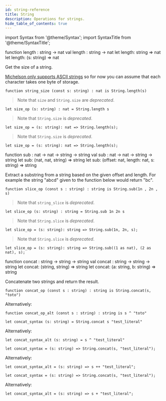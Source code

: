 ```yaml
---
id: string-reference
title: String
description: Operations for strings.
hide_table_of_contents: true
---
```


import Syntax from '@theme/Syntax';
import SyntaxTitle from '@theme/SyntaxTitle';

<SyntaxTitle syntax="pascaligo">
function length : string -> nat
</SyntaxTitle>
<SyntaxTitle syntax="cameligo">
val length : string -> nat
</SyntaxTitle>
<SyntaxTitle syntax="reasonligo">
let length: string => nat
</SyntaxTitle>
<SyntaxTitle syntax="jsligo">
let length: (s: string) => nat
</SyntaxTitle>

Get the size of a string. 

[Michelson only supports ASCII strings](http://tezos.gitlab.io/whitedoc/michelson.html#constants) 
so for now you can assume that each character takes one byte of storage.

<Syntax syntax="pascaligo">

```pascaligo
function string_size (const s: string) : nat is String.length(s)
```

> Note that `size` and `String.size` are *deprecated*. 

</Syntax>
<Syntax syntax="cameligo">

```cameligo
let size_op (s: string) : nat = String.length s
```

> Note that `String.size` is *deprecated*.

</Syntax>
<Syntax syntax="reasonligo">

```reasonligo
let size_op = (s: string): nat => String.length(s);
```

> Note that `String.size` is *deprecated*.

</Syntax>
<Syntax syntax="jsligo">

```jsligo
let size_op = (s: string): nat => String.length(s);
```

</Syntax>

<SyntaxTitle syntax="pascaligo">
function sub : nat -> nat -> string -> string
</SyntaxTitle>
<SyntaxTitle syntax="cameligo">
val sub : nat -> nat -> string -> string
</SyntaxTitle>
<SyntaxTitle syntax="reasonligo">
let sub: (nat, nat, string) => string
</SyntaxTitle>
<SyntaxTitle syntax="jsligo">
let sub: (offset: nat, length: nat, s: string) => string
</SyntaxTitle>

Extract a substring from a string based on the given offset and length. For 
example the string "abcd" given to the function below would return "bc".


<Syntax syntax="pascaligo">

```pascaligo
function slice_op (const s : string) : string is String.sub(1n , 2n , s)
```

> Note that `string_slice` is *deprecated*.

</Syntax>
<Syntax syntax="cameligo">

```cameligo
let slice_op (s: string) : string = String.sub 1n 2n s
```

> Note that `String.slice` is *deprecated*.

</Syntax>
<Syntax syntax="reasonligo">

```reasonligo
let slice_op = (s: string): string => String.sub(1n, 2n, s);
```

> Note that `String.slice` is *deprecated*.

</Syntax>
<Syntax syntax="jsligo">

```jsligo
let slice_op = (s: string): string => String.sub((1 as nat), (2 as nat), s);
```

</Syntax>



<SyntaxTitle syntax="pascaligo">
function concat : string -> string -> string
</SyntaxTitle>
<SyntaxTitle syntax="cameligo">
val concat : string -> string -> string
</SyntaxTitle>
<SyntaxTitle syntax="reasonligo">
let concat: (string, string) => string
</SyntaxTitle>
<SyntaxTitle syntax="jsligo">
let concat: (a: string, b: string) => string
</SyntaxTitle>

Concatenate two strings and return the result.



<Syntax syntax="pascaligo">

```pascaligo
function concat_op (const s : string) : string is String.concat(s, "toto")
```

Alternatively:

```pascaligo
function concat_op_alt (const s : string) : string is s ^ "toto"
```

</Syntax>
<Syntax syntax="cameligo">

```cameligo
let concat_syntax (s: string) = String.concat s "test_literal"
```

Alternatively:

```cameligo
let concat_syntax_alt (s: string) = s ^ "test_literal"
```


</Syntax>
<Syntax syntax="reasonligo">

```reasonligo
let concat_syntax = (s: string) => String.concat(s, "test_literal");
```

Alternatively:

```reasonligo
let concat_syntax_alt = (s: string) => s ++ "test_literal";
```

</Syntax>
<Syntax syntax="jsligo">

```jsligo
let concat_syntax = (s: string) => String.concat(s, "test_literal");
```

Alternatively:

```jsligo
let concat_syntax_alt = (s: string) => s + "test_literal";
```

</Syntax>

